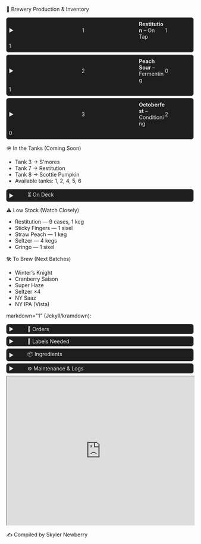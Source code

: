 🍻 Brewery Production & Inventory
<style>
  details {
    border: 1px solid #444;
    border-radius: 6px;
    margin: 6px 0;
    padding: 4px 6px;
    background: #1e1e1e; /* dark mode look */
    color: #eaeaea;
  }
  summary {
    display: grid;
    grid-template-columns: 50px 1fr 70px 70px;
    align-items: center;
    cursor: pointer;
    list-style: none;
  }
  summary::-webkit-details-marker {
    display: none;
  }
  summary::before {
    content: "▶";
    margin-right: 6px;
    transition: transform 0.2s;
  }
  details[open] summary::before {
    transform: rotate(90deg);
  }
  summary div {
    padding: 4px 0;
  }
  .tap { text-align: center; }
  .notes {
    margin-top: 6px;
    border-top: 1px solid #333;
    padding-top: 6px;
    font-style: italic;
    color: #bbb;
  }
</style>

<details>
  <summary>
    <div class="tap">1</div>
    <div><strong>Restitution</strong> – On Tap</div>
    <div>1</div>
    <div>1</div>
  </summary>
  <div class="notes">Crisp amber ale, batch #23. Cleaned Sept 28. Next rotation Oct 10.</div>
</details>

<details>
  <summary>
    <div class="tap">2</div>
    <div><strong>Peach Sour</strong> – Fermenting</div>
    <div>0</div>
    <div>1</div>
  </summary>
  <div class="notes">Expected ABV 4.8%. Dry-hop Oct 7. Tart with local peach purée.</div>
</details>

<details>
  <summary>
    <div class="tap">3</div>
    <div><strong>Octoberfest</strong> – Conditioning</div>
    <div>2</div>
    <div>0</div>
  </summary>
  <div class="notes">Lagering at 38 °F. Ready mid-October.</div>
</details>



🪖 In the Tanks (Coming Soon)

- Tank 3 → S'mores
- Tank 7 → Restitution
- Tank 8 → Scottie Pumpkin
- Available tanks: 1, 2, 4, 5, 6

<details> <summary>⏳ On Deck</summary>
-She’s a Peach (7)
-Road Soda (2 sixels)
-99 Problems (3)
-Mole Stout (3)
-Cider (4 sixels)
-Juicy Haze (2 sixels)
-My Boy Blue (4)
-Jacks (2)
-Founders Sept (7)
-Hindsight (1 sixel)
-Founders Oct (7)
</details>


⚠️ Low Stock (Watch Closely)

- Restitution — 9 cases, 1 keg
- Sticky Fingers — 1 sixel
- Straw Peach — 1 keg
- Seltzer — 4 kegs
- Gringo — 1 sixel

🛠 To Brew (Next Batches)
- Winter’s Knight
- Cranberry Saison
- Super Haze
- Seltzer ×4
- NY Saaz
- NY IPA (Vista)


markdown="1" (Jekyll/kramdown):



<details>
  <summary>📄 Orders</summary>

  <div markdown="1">

- Eagle (10/03): Restitution — 16 kegs, 12 sixels

  </div>
</details> 

<details> <summary>🧻 Labels Needed</summary>

- Upcoming Brews:
  - Winter’s Knight
  - Super Haze
- Inventory:
  - Boston South Irish Stout
  - S’mores
  - New West Coast
  - Founders Sept
  - Cherry Pineapple Sour
</details>
<details> <summary>📦 Ingredients</summary>

Needed:
- Galaxy — 44 lbs
- Amarillo — 44 lbs

<details> <summary>🌿 Hops On Hand</summary>
A–C

- Amarillo —
(5 lbs)

- Azacca —
(33 lbs)

- Centennial —
(221 lbs)

- Chinook —
(5 lbs)

- Citra —
(80 lbs)

D–N

- El Dorado —
(27 lbs)

- Mandarina —
(5 lbs)

- Nugget —
(27 lbs)

- NY Chinook —
(11 lbs)

S–Z

- Saaz —
(11 lbs)

- Simcoe —
(33 lbs)

- Vallestia —
(38 lbs)

- Warrior —
(5 lbs)

- Zeus —
(33 lbs)

- 32 DE 2021 —
(11 lbs)

</details>
</details>

<details>
  <summary>⚙️ Maintenance & Logs</summary>

  <div markdown="1">

### ❄️ Glycol Chiller Log

| Date       | Event |
|------------|-------|
| 2025-09-01 | Chiller off → glycol very low, topped off with glycol + water, restarted. |
| 2025-05-27 | New set of fuses received, waiting to install (pump bypassed). |

---

### 🔥 Kettle Log

| Date       | Event |
|------------|-------|
| 2025-09-22 | Accidentally left boils on → burn tops. Second brew proceeding. Investigating with caustic + acid cycle. |

---

### 🧊 Big Cooler Log

| Date       | Event |
|------------|-------|
| 2025-10-02 | Temp check — 40°F (normal). |

  </div>
</details>


<iframe 
  src="https://docs.google.com/spreadsheets/d/e/2PACX-1vTn3XrnFcps7_xm4HBCDfHCss0DB0Wwd5DRlXGxvE4hk9Nc_Hw8-6HuB6LS7p09BlOP44FhL_ByR1kQ/pubhtml?widget=true&amp;headers=false" 
  width="100%" 
  height="400">
  </iframe>

✍️ Compiled by Skyler Newberry
